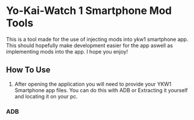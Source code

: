 # Yo-Kai-Watch 1 Smartphone Mod Tools
This is a tool made for the use of injecting mods into ykw1 smartphone app. This should hopefully make development easier for the app aswell as implementing mods into the app. I hope you enjoy!

## How To Use 

1. After opening the application you will need to provide your YKW1 Smartphone app files. You can do this with ADB or Extracting it yourself and locating it on your pc.

### ADB


